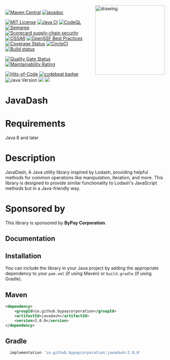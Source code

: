 <!---
 Licensed to the ByPay Software Foundation (ASF) under one or more
 contributor license agreements.  See the NOTICE file distributed with
 this work for additional information regarding copyright ownership.
 The ASF licenses this file to You under the Apache License, Version 2.0
 (the "License"); you may not use this file except in compliance with
 the License.  You may obtain a copy of the License at

      http://www.apache.org/licenses/LICENSE-2.0

 Unless required by applicable law or agreed to in writing, software
 distributed under the License is distributed on an "AS IS" BASIS,
 WITHOUT WARRANTIES OR CONDITIONS OF ANY KIND, either express or implied.
 See the License for the specific language governing permissions and
 limitations under the License.
-->

<img src="https://javadash.bypay.io.vn/assets/javadash.svg" alt="drawing" width="220" align = "right"/>

[![Maven Central](https://img.shields.io/maven-central/v/io.github.bypaycorporation/javadash?label=Maven%20Central)](https://search.maven.org/artifact/io.github.bypaycorporation/javadash)
[![javadoc](https://javadoc.io/badge2/io.github.bypaycorporation/javadash/javadoc.svg)](https://javadoc.io/doc/io.github.bypaycorporation/javadash)

[![MIT License](http://img.shields.io/badge/license-MIT-green.svg)](https://github.com/bypaycorporation/javadash/blob/main/LICENSE)
[![Java CI](https://github.com/bypaycorporation/javadash/actions/workflows/maven.yml/badge.svg)](https://github.com/bypaycorporation/javadash/actions/workflows/maven.yml)
[![CodeQL](https://github.com/bypaycorporation/javadash/actions/workflows/codeql.yml/badge.svg)](https://github.com/bypaycorporation/javadash/actions/workflows/codeql.yml)
[![Semgrep](https://github.com/bypaycorporation/javadash/actions/workflows/semgrep.yml/badge.svg)](https://github.com/bypaycorporation/javadash/actions/workflows/semgrep.yml)
[![Scorecard supply-chain security](https://github.com/bypaycorporation/javadash/actions/workflows/scorecard.yml/badge.svg?branch=main)](https://github.com/bypaycorporation/javadash/actions/workflows/scorecard.yml)
[![OSSAR](https://github.com/bypaycorporation/javadash/actions/workflows/ossar.yml/badge.svg?branch=main)](https://github.com/bypaycorporation/javadash/actions/workflows/ossar.yml)
[![OpenSSF Best Practices](https://bestpractices.coreinfrastructure.org/projects/7019/badge)](https://bestpractices.coreinfrastructure.org/projects/7019)
[![Coverage Status](https://coveralls.io/repos/github/bypaycorporation/javadash/badge.svg?branch=main)](https://coveralls.io/github/bypaycorporation/javadash?branch=main)
[![CircleCI](https://circleci.com/gh/bypaycorporation/javadash.svg?style=svg)](https://circleci.com/gh/bypaycorporation/javadash)
[![Build status](https://ci.appveyor.com/api/projects/status/tx7icv3i08qowv6r?svg=true)](https://ci.appveyor.com/project/vantuan0101/javadash)

[![Quality Gate Status](https://sonarcloud.io/api/project_badges/measure?project=bypaycorporation_javadash&metric=alert_status)](https://sonarcloud.io/summary/overall?id=bypaycorporation_javadash)
[![Maintainability Rating](https://sonarcloud.io/api/project_badges/measure?project=bypaycorporation_javadash&metric=sqale_rating)](https://sonarcloud.io/summary/overall?id=bypaycorporation_javadash)

[![Hits-of-Code](https://hitsofcode.com/github/bypaycorporation/javadash?branch=main)](https://hitsofcode.com/github/bypaycorporation/javadash/view?branch=main)
[![codebeat badge](https://codebeat.co/badges/1060a230-7634-4ae1-94bf-bd2d659bb9c3)](https://codebeat.co/projects/github-com-bypaycorporation-javadash-main)
![Java Version](https://img.shields.io/badge/java-%3E%3D%208-success)
[![](https://img.shields.io/github/stars/bypaycorporation/javadash?style=flat-square)](https://github.com/bypaycorporation/javadash)
[![](https://img.shields.io/github/forks/bypaycorporation/javadash?style=flat-square)](https://github.com/bypaycorporation/javadash/fork)

JavaDash
===============

Requirements
============
Java 8 and later

Description
===================

JavaDash, A Java utility library inspired by Lodash, 
providing helpful methods for common operations like manipulation, iteration, and more. 
This library is designed to provide similar functionality to Lodash's JavaScript methods 
but in a Java-friendly way.

Sponsored by
===================

This library is sponsored by **ByPay Corporation**.

Documentation
-------------

Installation
-------------

You can include the library in your Java project by adding the appropriate dependency to your `pom.xml` (if using Maven) or `build.gradle` (if using Gradle).

Maven
-------------

```xml
<dependency>
    <groupId>io.github.bypaycorporation</groupId>
    <artifactId>javadash</artifactId>
    <version>2.0.0</version>
</dependency>
```

Gradle
-------------

```groovy
  implementation 'io.github.bypaycorporation:javadash:2.0.0'
```